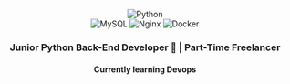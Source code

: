 
<p align="center">
  <!-- Languages -->
  <img src="https://img.shields.io/badge/Python-3776AB?logo=python&logoColor=white" alt="Python" />
  <br>
  <!-- Databases & Tools -->
  <img src="https://img.shields.io/badge/MySQL-4479A1?logo=mysql&logoColor=white" alt="MySQL" />
  <img src="https://img.shields.io/badge/Nginx-FB7A24?logo=Nginx&logoColor=white" alt="Nginx" />
  <img src="https://img.shields.io/badge/Docker-2496ED?logo=docker&logoColor=white" alt="Docker" />
</p>


<h3 align="center">Junior Python Back-End Developer 🚀 | Part-Time Freelancer </h3>
<h4 align="center">Currently learning Devops</h4>
